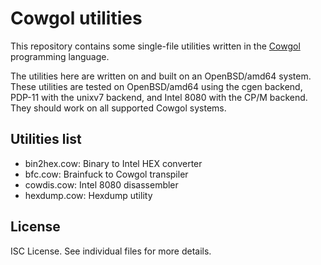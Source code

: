 Cowgol utilities
================
This repository contains some single-file utilities written in the
[Cowgol](http://cowlark.com/cowgol/) programming language.

The utilities here are written on and built on an OpenBSD/amd64
system. These utilities are tested on OpenBSD/amd64 using the cgen
backend, PDP-11 with the unixv7 backend, and Intel 8080 with the
CP/M backend. They should work on all supported Cowgol systems.

Utilities list
--------------
* bin2hex.cow: Binary to Intel HEX converter
* bfc.cow: Brainfuck to Cowgol transpiler
* cowdis.cow: Intel 8080 disassembler
* hexdump.cow: Hexdump utility

License
-------
ISC License. See individual files for more details.
